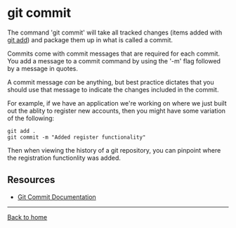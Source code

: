 # git commit
The command 'git commit' will take all tracked changes (items added with [git add](.Add.md)) and package them up in what is called a commit.

Commits come with commit messages that are required for each commit. You add a message to a commit command by using the '-m' flag followed by a message in quotes.

A commit message _can_ be anything, but best practice dictates that you should use that message to indicate the changes included in the commit.

For example, if we have an application we're working on where we just built out the ablity to register new accounts, then you might have some variation of the following:
```
git add .
git commit -m "Added register functionality"
```

Then when viewing the history of a git repository, you can pinpoint where the registration functionlity was added.
## Resources
- [Git Commit Documentation](https://git-scm.com/docs/git-commit)
---
[Back to home](../README.md)